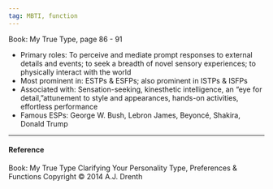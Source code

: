 ```yaml
---
tag: MBTI, function
---
```


Book: My True Type, page 86 - 91

- Primary roles: To perceive and mediate prompt responses to external details and events; to seek a breadth of novel sensory experiences; to physically interact with the world
- Most prominent in: ESTPs & ESFPs; also prominent in ISTPs & ISFPs
- Associated with: Sensation-seeking, kinesthetic intelligence, an “eye for detail,”attunement to style and appearances, hands-on activities, effortless performance
- Famous ESPs: George W. Bush, Lebron James, Beyoncé, Shakira, Donald Trump

---

#### Reference

Book: My True Type Clarifying Your Personality Type, Preferences & Functions Copyright © 2014 A.J. Drenth
